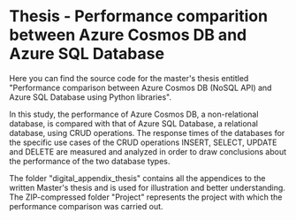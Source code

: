 # Thesis - Performance comparition between Azure Cosmos DB and Azure SQL Database
Here you can find the source code for the master's thesis entitled "Performance comparison between Azure Cosmos DB (NoSQL API) and Azure SQL Database using Python libraries".

In this study, the performance of Azure Cosmos DB, a non-relational database, is compared with that of Azure SQL Database, a relational database, using CRUD operations. The response times of the databases for the specific use cases of the CRUD operations INSERT, SELECT, UPDATE and DELETE are measured and analyzed in order to draw conclusions about the performance of the two database types.

The folder "digital_appendix_thesis" contains all the appendices to the written Master's thesis and is used for illustration and better understanding. 
The ZIP-compressed folder "Project" represents the project with which the performance comparison was carried out. 
